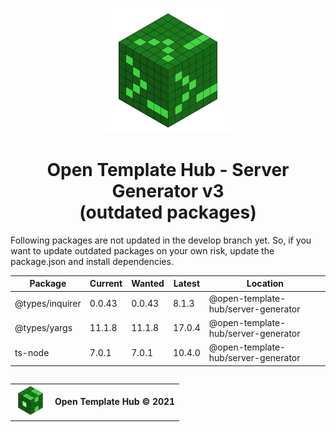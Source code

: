 <p align="center">
  <a href="https://opentemplatehub.com">
    <img src="https://raw.githubusercontent.com/open-template-hub/open-template-hub.github.io/master/assets/logo/generator/server-generator-logo.png" alt="Logo" width=200>
  </a>
</p>


<h1 align="center">
Open Template Hub - Server Generator v3
  <br/>
(outdated packages)
</h1>

Following packages are not updated in the develop branch yet. So, if you want to update outdated packages on your own risk, update the package.json and install dependencies.

| Package           | Current   | Wanted   | Latest   | Location |
| --- | --- | --- | --- | --- |
| @types/inquirer   |  0.0.43   | 0.0.43   |  8.1.3   | @open-template-hub/server-generator |
| @types/yargs      |  11.1.8   | 11.1.8   | 17.0.4   | @open-template-hub/server-generator |
| ts-node           |   7.0.1   |  7.0.1   | 10.4.0   | @open-template-hub/server-generator |

<table align="right"><tr><td><a href="https://opentemplatehub.com"><img src="https://raw.githubusercontent.com/open-template-hub/open-template-hub.github.io/master/assets/logo/brand-logo.png" width="50px" alt="oth"/></a></td><td><b>Open Template Hub © 2021</b></td></tr></table>


